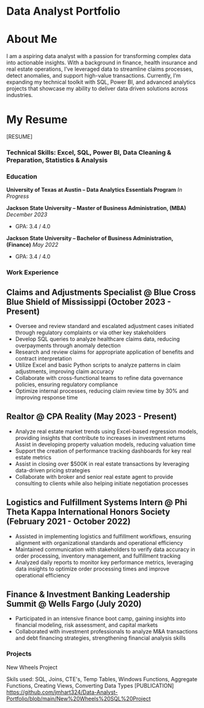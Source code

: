 # Data Analyst Portfolio

# About Me
I am a aspiring data analyst with a passion for transforming complex data into actionable insights. With a background in finance, health insurance and real estate operations, I’ve leveraged data to streamline claims processes, detect anomalies, and support high-value transactions. Currently, I’m expanding my technical toolkit with SQL, Power BI, and advanced analytics projects that showcase my ability to deliver data driven solutions across industries.

# My Resume
[RESUME] 



### Technical Skills: Excel, SQL, Power BI, Data Cleaning & Preparation, Statistics & Analysis

### Education
**University of Texas at Austin – Data Analytics Essentials Program**   *In Progress*  

**Jackson State University – Master of Business Administration, (MBA)** *December 2023*  
- GPA: 3.4 / 4.0  

**Jackson State University – Bachelor of Business Administration, (Finance)** *May 2022*  
- GPA: 3.4 / 4.0  



### Work Experience 
## Claims and Adjustments Specialist @ Blue Cross Blue Shield of Mississippi (October 2023 - Present)
- Oversee and review standard and escalated adjustment cases initiated through regulatory complaints
or via other key stakeholders
- Develop SQL queries to analyze healthcare claims data, reducing overpayments through anomaly
detection
- Research and review claims for appropriate application of benefits and contract interpretation
- Utilize Excel and basic Python scripts to analyze patterns in claim adjustments, improving claim
accuracy
- Collaborate with cross-functional teams to refine data governance policies, ensuring regulatory
compliance
- Optimize internal processes, reducing claim review time by 30% and improving response time

## Realtor @ CPA Reality (May 2023 - Present)
- Analyze real estate market trends using Excel-based regression models, providing insights that
contribute to increases in investment returns
  Assist in developing property valuation models, reducing valuation time
- Support the creation of performance tracking dashboards for key real estate metrics
- Assist in closing over $500K in real estate transactions by leveraging data-driven pricing strategies
- Collaborate with broker and senior real estate agent to provide consulting to clients while also helping
initiate negotiation processes

## Logistics and Fulfillment Systems Intern @ Phi Theta Kappa International Honors Society (February 2021 - October 2022)
- Assisted in implementing logistics and fulfillment workflows, ensuring alignment with organizational
standards and operational efficiency
- Maintained communication with stakeholders to verify data accuracy in order processing, inventory
management, and fulfillment tracking
- Analyzed daily reports to monitor key performance metrics, leveraging data insights to optimize order
processing times and improve operational efficiency

## Finance & Investment Banking Leadership Summit @ Wells Fargo (July 2020)
- Participated in an intensive finance boot camp, gaining insights into financial modeling, risk
assessment, and capital markets
- Collaborated with investment professionals to analyze M&A transactions and debt financing strategies,
strengthening financial analysis skills


### Projects 

New Wheels Project

Skils used: SQL, Joins, CTE's, Temp Tables, Windows Functions, Aggregate Functions, Creating Views, Converting Data Types
[PUBLICATION] https://github.com/jmhart324/Data-Analyst-Portfolio/blob/main/New%20Wheels%20SQL%20Project






